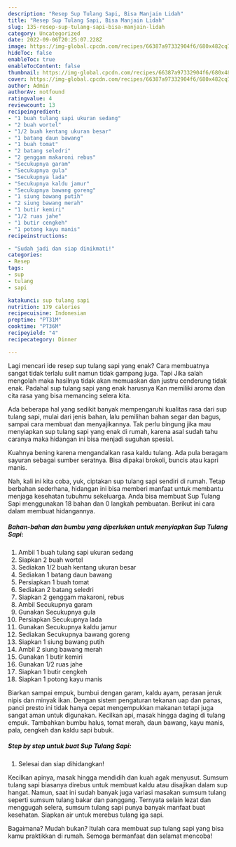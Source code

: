 ```yaml
---
description: "Resep Sup Tulang Sapi, Bisa Manjain Lidah"
title: "Resep Sup Tulang Sapi, Bisa Manjain Lidah"
slug: 135-resep-sup-tulang-sapi-bisa-manjain-lidah
category: Uncategorized
date: 2022-09-06T20:25:07.228Z
image: https://img-global.cpcdn.com/recipes/66387a97332904f6/680x482cq70/sup-tulang-sapi-foto-resep-utama.jpg
hideToc: false
enableToc: true
enableTocContent: false
thumbnail: https://img-global.cpcdn.com/recipes/66387a97332904f6/680x482cq70/sup-tulang-sapi-foto-resep-utama.jpg
cover: https://img-global.cpcdn.com/recipes/66387a97332904f6/680x482cq70/sup-tulang-sapi-foto-resep-utama.jpg
author: Admin
authorAv: notfound
ratingvalue: 4
reviewcount: 13
recipeingredient:
- "1 buah tulang sapi ukuran sedang"
- "2 buah wortel"
- "1/2 buah kentang ukuran besar"
- "1 batang daun bawang"
- "1 buah tomat"
- "2 batang seledri"
- "2 genggam makaroni rebus"
- "Secukupnya garam"
- "Secukupnya gula"
- "Secukupnya lada"
- "Secukupnya kaldu jamur"
- "Secukupnya bawang goreng"
- "1 siung bawang putih"
- "2 siung bawang merah"
- "1 butir kemiri"
- "1/2 ruas jahe"
- "1 butir cengkeh"
- "1 potong kayu manis"
recipeinstructions:

- "Sudah jadi dan siap dinikmati!"
categories:
- Resep
tags:
- sup
- tulang
- sapi

katakunci: sup tulang sapi 
nutrition: 179 calories
recipecuisine: Indonesian
preptime: "PT31M"
cooktime: "PT36M"
recipeyield: "4"
recipecategory: Dinner

---
```



Lagi mencari ide resep sup tulang sapi yang enak? Cara membuatnya sangat tidak terlalu sulit namun tidak gampang juga. Tapi Jika salah mengolah maka hasilnya tidak akan memuaskan dan justru cenderung tidak enak. Padahal sup tulang sapi yang enak harusnya Kan memiliki aroma dan cita rasa yang bisa memancing selera kita.


Ada beberapa hal yang sedikit banyak mempengaruhi kualitas rasa dari sup tulang sapi, mulai dari jenis bahan, lalu pemilihan bahan segar dan bagus, sampai cara membuat dan menyajikannya. Tak perlu bingung jika mau menyiapkan sup tulang sapi yang enak di rumah, karena asal sudah tahu caranya maka hidangan ini bisa menjadi suguhan spesial.

Kuahnya bening karena mengandalkan rasa kaldu tulang. Ada pula beragam sayuran sebagai sumber seratnya. Bisa dipakai brokoli, buncis atau kapri manis.


Nah, kali ini kita coba, yuk, ciptakan sup tulang sapi sendiri di rumah. Tetap berbahan sederhana, hidangan ini bisa memberi manfaat untuk membantu menjaga kesehatan tubuhmu sekeluarga. Anda bisa membuat Sup Tulang Sapi menggunakan 18 bahan dan 0 langkah pembuatan. Berikut ini cara dalam membuat hidangannya.

<!--inarticleads1-->

##### Bahan-bahan dan bumbu yang diperlukan untuk menyiapkan Sup Tulang Sapi:

1. Ambil 1 buah tulang sapi ukuran sedang
1. Siapkan 2 buah wortel
1. Sediakan 1/2 buah kentang ukuran besar
1. Sediakan 1 batang daun bawang
1. Persiapkan 1 buah tomat
1. Sediakan 2 batang seledri
1. Siapkan 2 genggam makaroni, rebus
1. Ambil Secukupnya garam
1. Gunakan Secukupnya gula
1. Persiapkan Secukupnya lada
1. Gunakan Secukupnya kaldu jamur
1. Sediakan Secukupnya bawang goreng
1. Siapkan 1 siung bawang putih
1. Ambil 2 siung bawang merah
1. Gunakan 1 butir kemiri
1. Gunakan 1/2 ruas jahe
1. Siapkan 1 butir cengkeh
1. Siapkan 1 potong kayu manis


Biarkan sampai empuk, bumbui dengan garam, kaldu ayam, perasan jeruk nipis dan minyak ikan. Dengan sistem pengaturan tekanan uap dan panas, panci presto ini tidak hanya cepat mengempukkan makanan tetapi juga sangat aman untuk digunakan. Kecilkan api, masak hingga daging di tulang empuk. Tambahkan bumbu halus, tomat merah, daun bawang, kayu manis, pala, cengkeh dan kaldu sapi bubuk. 

<!--inarticleads2-->

##### Step by step untuk buat Sup Tulang Sapi:


1. Selesai dan siap dihidangkan!

Kecilkan apinya, masak hingga mendidih dan kuah agak menyusut. Sumsum tulang sapi biasanya direbus untuk membuat kaldu atau disajikan dalam sup hangat. Namun, saat ini sudah banyak juga variasi masakan sumsum tulang seperti sumsum tulang bakar dan panggang. Ternyata selain lezat dan menggugah selera, sumsum tulang sapi punya banyak manfaat buat kesehatan. Siapkan air untuk merebus tulang iga sapi. 

Bagaimana? Mudah bukan? Itulah cara membuat sup tulang sapi yang bisa kamu praktikkan di rumah. Semoga bermanfaat dan selamat mencoba!

